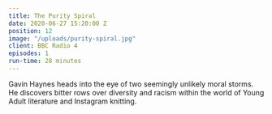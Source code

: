 ```yaml
---
title: The Purity Spiral
date: 2020-06-27 15:20:00 Z
position: 12
image: "/uploads/purity-spiral.jpg"
client: BBC Radio 4
episodes: 1
run-time: 28 minutes
---
```


Gavin Haynes heads into the eye of two seemingly unlikely moral storms. He discovers bitter rows over diversity and racism within the world of Young Adult literature and Instagram knitting.